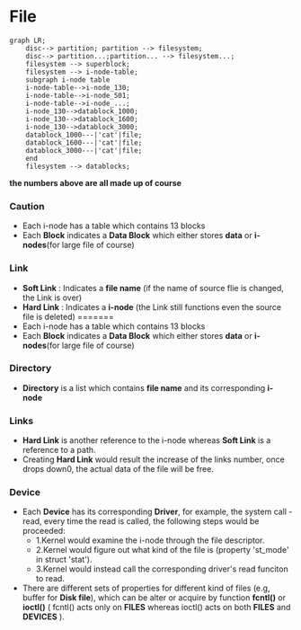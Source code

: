 # File

```mermaid
graph LR;
	disc--> partition; partition --> filesystem;
	disc--> partition...;partition... --> filesystem...;
	filesystem --> superblock;
	filesystem --> i-node-table;
	subgraph i-node table
	i-node-table-->i-node_130;
	i-node-table-->i-node_501;
	i-node-table-->i-node_...;
	i-node_130-->datablock_1000;
	i-node_130-->datablock_1600;
	i-node_130-->datablock_3000;
	datablock_1000---|'cat'|file;
	datablock_1600---|'cat'|file;
	datablock_3000---|'cat'|file;
	end
	filesystem --> datablocks;
```
**the numbers above are all made up of course**

### Caution
 - Each i-node has a table which contains 13 blocks
 - Each **Block** indicates a **Data Block** which either stores **data** or **i-nodes**(for large file of course) 

### Link
 - **Soft Link** : Indicates a **file name** (if the name of source flie is changed, the Link is over)
 - **Hard Link** : Indicates a **i-node** (the Link still functions even the source file is deleted) 
=======
- Each i-node has a table which contains 13 blocks
- Each **Block** indicates a **Data Block** which either stores **data** or **i-nodes**(for large file of course) 

### Directory
- **Directory** is a list which contains **file name** and its corresponding **i-node** 

### Links
- **Hard Link** is another reference to the i-node whereas **Soft Link** is a reference to a path.
- Creating **Hard Link** would result the increase of the links number, once drops down0, the actual data of the file will be free. 

### Device
- Each **Device** has its corresponding **Driver**, for example, the system call - read, every time the read is called, the following steps would be proceeded:
	- 1.Kernel would examine the i-node through the file descriptor.
	- 2.Kernel would figure out what kind of the file is (property 'st_mode' in struct 'stat'). 
	- 3.Kernel would instead call the corresponding driver's read funciton to read.
- There are different sets of properties for different kind of files (e.g, buffer for **Disk file**), which can be alter or acquire by function **fcntl()** or **ioctl()** ( fcntl() acts only on **FILES** whereas ioctl() acts on both **FILES** and **DEVICES** ).

